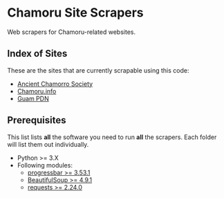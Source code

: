 # Chamoru Site Scrapers

Web scrapers for Chamoru-related websites.

## Index of Sites

These are the sites that are currently scrapable using this code:

- [Ancient Chamorro Society](https://ancientchamorrosociety.weebly.com/)
- [Chamoru.info](http://www.chamoru.info/)
- [Guam PDN](https://www.guampdn.com/)

## Prerequisites

This list lists **all** the software you need to run **all** the scrapers. Each folder will list them out individually.

- Python >= 3.X
- Following modules:
  - [progressbar >= 3.53.1](https://pypi.org/project/progressbar2/3.53.1/)
  - [BeautifulSoup >= 4.9.1](https://pypi.org/project/beautifulsoup4/4.9.1/)
  - [requests >= 2.24.0](https://pypi.org/project/requests/2.24.0/)
